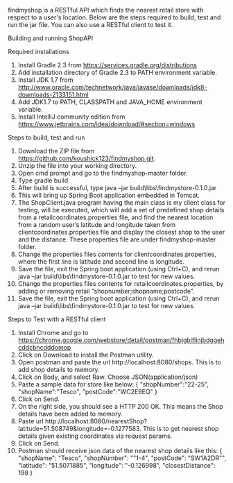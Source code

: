 findmyshop is a RESTful API which finds the nearest retail store with respect to a user's location.
Below are the steps required to build, test and run the jar file. You can also use a RESTful client to test it.

Building and running ShopAPI

Required installations
1.	Install Gradle 2.3 from https://services.gradle.org/distributions
2.	Add installation directory of Gradle 2.3 to PATH environment variable.
3.	Install JDK 1.7 from http://www.oracle.com/technetwork/java/javase/downloads/jdk8-downloads-2133151.html
4.	Add JDK1.7 to PATH, CLASSPATH and JAVA_HOME environment variable.
5.	Install IntelliJ community edition from https://www.jetbrains.com/idea/download/#section=windows


Steps to build, test and run
1.	Download the ZIP file from https://github.com/koushick123/findmyshop.git.
2.	Unzip the file into your working directory.
3.	Open cmd prompt and go to the findmyshop-master folder.
4.	Type gradle build
5.	After build is successful, type java –jar build\libs\findmystore-0.1.0.jar
6.	This will bring up Spring Boot application embedded in Tomcat.
7.	The ShopClient.java program having the main class is my client class for testing, will be executed, which will add a set of predefined shop details from a retailcoordinates.properties file, and find the nearest location from a random user’s latitude and longitude taken from clientcoordinates.properties file and display the closest shop to the user and the distance. These properties file are under findmyshop-master folder.
8.	Change the properties files contents for clientcoordinates.properties, where the first line is latitude and second line is longitude.
9.	Save the file, exit the Spring boot application (using Ctrl+C), and rerun java –jar build\libs\findmystore-0.1.0.jar to test for new values.
10.	Change the properties files contents for retailcoordinates.properties, by adding or removing retail “shopnumber;shopname;postcode”.
11.	Save the file, exit the Spring boot application (using Ctrl+C), and rerun java –jar build\libs\findmystore-0.1.0.jar to test for new values.


Steps to Test with a RESTful client
1.	Install Chrome and go to https://chrome.google.com/webstore/detail/postman/fhbjgbiflinjbdggehcddcbncdddomop
2.	Click on Download to install the Postman utility.
3.	Open postman and paste the url http://localhost:8080/shops. This is to add shop details to memory.
4.	Click on Body, and select Raw. Choose JSON(application/json)
5.	Paste a sample data for store like below:
{
    "shopNumber":"22-25",
    "shopName":"Tesco",
    "postCode":"WC2E9EQ"
}
6.	Click on Send.
7.	On the right side, you should see a HTTP 200 OK. This means the Shop details have been added to memory.
8.	Paste url http://localhost:8080/nearestShop?latitude=51.508749&longitude=-0.1277583. This is to get nearest shop details given existing coordinates via request params.
9.	Click on Send.
10.	Postman should receive json data of the nearest shop details like this:
{
  "shopName": "Tesco",
  "shopNumber": "\"1-4",
  "postCode": "SW1A2DR\"",
  "latitude": "51.5071885",
  "longitude": "-0.126998",
  "closestDistance": 198
}
